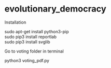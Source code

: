 # evolutionary_democracy

Installation

sudo apt-get install python3-pip  
sudo pip3 install reportlab  
sudo pip3 install svglib  


Go to voting folder in terminal

python3 voting_pdf.py 
